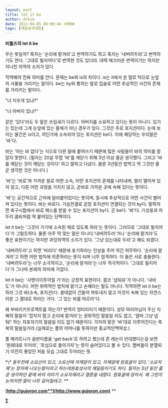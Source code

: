 ```yaml
---
layout: post
title: let it be
author: drkim
date: 2011-04-05 00:08:44 +0900
tags: [깨달음의대화]
---
```

**비틀즈의 let it be**  

  


무슨 뜻일까? 혹자는 '순리에 맡겨라'고 번역하기도 하고 혹자는 '내버려두라'고 번역하기도 한다. '그대로 될지어다'로 번역한 것도 있더라. 대략 매끄러운 번역이기는 하지만 지나친 의역의 소지가 있다.


  


직역해야 진짜 의미를 안다. 문제는 be와 is의 차이다. is는 it에서 온 말로 턱으로 눈앞의 사물을 가리키는 말이다. be는 by와 통하는 말로 입술로 어떤 추상적인 사건의 존재를 가리키는 말이다.



"너 지우개 있냐?"

"너 아버지 있냐?"



같은 '있다'라도 두 말은 쓰임새가 다르다. 아버지를 소유하고 있다는 뜻이 아니다. 있기는 있는데 그게 눈앞에 있는 물체가 아닌 경우가 있다. 그것은 주로 포지션이다. 눈에 보이는 물건은 is이고, 어딘가에 소속되어 있는 포지션은 be다. 이에 해당하는 우리말은 '바'다. 


  


바는 '아는 바 없다'는 식으로 다른 말에 붙여쓰기 때문에 많은 사람들이 바의 의미를 잘 알지 못한다. (필자는 20살 무렵 '바'를 깨닫기 위해 3년 이상 줄곧 생각했다. 그리고 '바를 깨닫는 것이 깨닫는 것이다' 하고 말하고 다녔다. 물론 3년동안 밥먹고 딱 그것만 줄곧 생각한 것은 아니다.)


  


'바'는 '바로'와 가까운 말로 어떤 소속, 어떤 포지션의 존재를 나타내며, 멀리 떨어져 있지 않고, 다른 어떤 과정을 거치지 않고, 곧바로 가까운 곳에 속해 있다는 뜻이다. 


  


'바'는 공간적으로 근처에 달라붙어있다는 뜻이며, 동시에 추상적으로 어떤 사건이 벌어져 있다는 뜻이다. 바는 바로다. 기승전결로 곧장 포지션이 연결되는 것이 by다. 말하자면 축구시합에서 바로 패스를 받을 수 있는 포지션이 by다. 곧 be다. '바'다. 기성용과 차두리 콤비처럼 딱 붙어있는 단짝이다. 


  


let it be는 '그것이 거기에 소속된 채로 있도록 하라'는 뜻이다. 그러므로 '그대로 될지어다'가 그럴듯하다. 물론 아주 딱 맞는 말은 아니다.'내버려두라'거나 '순리에 맡겨라'도 좋은 표현이기는 하지만 과잉의역의 소지가 있다. '그냥 있는대로 두라'고 해도 되겠다. 


  


'내버려두라'고 하면 '버리다' 때문에 포기하라는 인상을 주어 약간 허무하다. '순리에 맡겨라'고 하면 어떤 법칙에 의존하라는 뜻이 되며 너무 엄격하다. 이 둘은 서로 충돌한다. '내버려두라'는 너무 소극적이고, '순리에 맡겨라'는 너무 적극적이다. '그대로 될지어다'가 그나마 본래의 의미에 가깝다. 


  


let it be는 '사명이이루어질 거'라는 긍정적 표현이다. 결코 '냅둬유'가 아니다. '내비도'가 아니다. 어떤 위력적인 법칙에 맡기고 손떼라는 말도 아니다. 직역하면 let it be는 하라 그것 바(소속, 포지션)다. 쓸데없이 건들어 파토내지 말고 이것이 속해 있는 자연스러운 그 결대로 하라는 거다. '그 있는 바를 따르라'다.


  


왜 부바키키프로젝트를 하는가? 번역이 엉터리이기 때문이다. 성모 마리아님이 주신 지혜의 말씀이 '깝치지 말고 순리에 맡겨라'는 권위적인 말씀일 리도 없고, '얌마 그냥 냅둬!' 하는 자포자기의 말씀일 리도 없기 때문이다. 각자의 맡은 '바'대로 이루어진다는 축복의 말씀일거라.(실제로는 폴의 어머니를 뜻하지만 종교적인맥락상.)



폴 매카트니가 음반이름을 'get back'로 하려고 했는데 존 레논이 반대했다는걸 보면 '원래대로 두어라', '초심으로 돌아가자'는 뜻이 숨어있다고 볼 수 있다. 멤버들이 분열되기 이전의 좋았던 처음 모습 그대로 두어라는 뜻.

  
\*\\*\* 동두천에 소요산이 있고, 소요산에 자재암이 있고, 자재암에 원효굴이 있다. '소요자재'는 장자에 나오는말이라고 하는데원효성사의 깨달음이기도 하다. 필자는 3년 동안 줄곧 생각하던 끝에 바의 의미가 소요자재라고 결론을 내렸다. 원효굴에 앉아서. 왜 그런지 논하자면 말이 너무 길어질테고. \*\**


  




[**http://gujoron.com**](http://www.gujoron.com)** 
**

**∑**